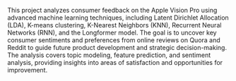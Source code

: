 This project analyzes consumer feedback on the Apple Vision Pro using advanced machine learning techniques, including Latent Dirichlet Allocation (LDA), K-means clustering, K-Nearest Neighbors (KNN), Recurrent Neural Networks (RNN), and the Longformer model. The goal is to uncover key consumer sentiments and preferences from online reviews on Quora and Reddit to guide future product development and strategic decision-making. The analysis covers topic modeling, feature prediction, and sentiment analysis, providing insights into areas of satisfaction and opportunities for improvement.

